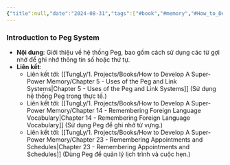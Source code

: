 ```yaml
---
{"title":null,"date":"2024-08-31","tags":["#book","#memory","#How_to_Develop_A_Super_Power_Memory"],"Chương":"Chương6","dg-publish":true,"dg-home":false,"permalink":"/tung-ly/1-projects/books/how-to-develop-a-super-power-memory/chapter-6-peg-system-of-memory/","dgPassFrontmatter":true,"noteIcon":"","created":"2024-12-29T15:27:22.692+07:00","updated":"2025-01-01T18:39:02.798+07:00"}
---
```


### Introduction to Peg System

- **Nội dung**: Giới thiệu về hệ thống Peg, bao gồm cách sử dụng các từ gợi nhớ để ghi nhớ thông tin số hoặc thứ tự.
- **Liên kết**:
    - Liên kết tới: [[TungLy/1. Projects/Books/How to Develop A Super-Power Memory/Chapter 5 - Uses of the Peg and Link Systems\|Chapter 5 - Uses of the Peg and Link Systems]] (Sử dụng hệ thống Peg trong thực tế.)
    - Liên kết tới: [[TungLy/1. Projects/Books/How to Develop A Super-Power Memory/Chapter 14 - Remembering Foreign Language Vocabulary\|Chapter 14 - Remembering Foreign Language Vocabulary]] (Sử dụng Peg để ghi nhớ từ vựng.)
    - Liên kết tới: [[TungLy/1. Projects/Books/How to Develop A Super-Power Memory/Chapter 23 - Remembering Appointments and Schedules\|Chapter 23 - Remembering Appointments and Schedules]] (Dùng Peg để quản lý lịch trình và cuộc hẹn.)